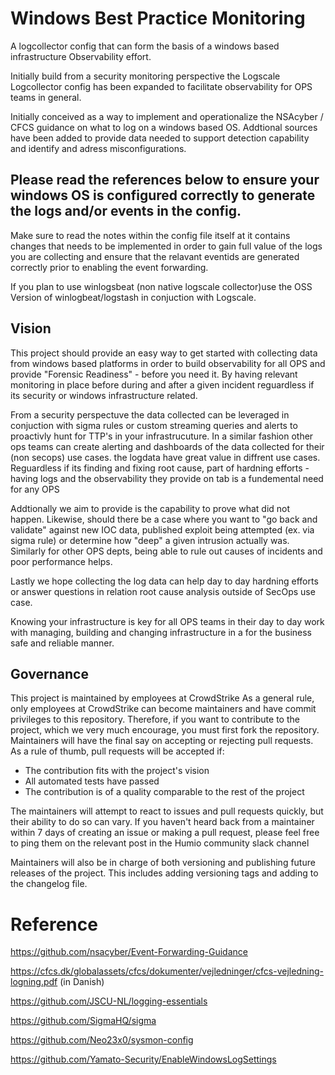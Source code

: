 # Windows Best Practice Monitoring
A logcollector config that can form the basis of a windows based infrastructure Observability effort.

Initially build from a security monitoring perspective the Logscale Logcollector config has been expanded to facilitate observability for OPS teams in general. 

Initially conceived as a way to implement and operationalize the NSAcyber / CFCS guidance on what to log on a windows based OS.
Addtional sources have been added to provide data needed to support detection capability and identify and adress misconfigurations.

## Please read the references below to ensure your windows OS is configured correctly to generate the logs and/or events in the config.

Make sure to read the notes within the config file itself at it contains changes that needs to be implemented in order to gain full value of the logs you are collecting and ensure that the relavant eventids are generated correctly prior to enabling the event forwarding. 

If you plan to use winlogsbeat (non native logscale collector)use the OSS Version of winlogbeat/logstash in conjuction with Logscale.

## Vision
This project should provide an easy way to get started with collecting data from windows based platforms in order to 
build observability for all OPS and provide "Forensic Readiness" - before you need it. By having relevant monitoring in place before during and after a given incident reguardless if its security or windows infrastructure related.

From a security perspectuve the data collected can be leveraged in conjuction with sigma rules or custom streaming queries and alerts to proactivly hunt for TTP's in your infrastrucuture. In a similar fashion other ops teams can create alerting and dashboards of the data collected for their (non secops) use cases. the logdata have great value in diffrent use cases. Reguardless if its finding and fixing root cause, part of hardning efforts - having logs and the observability they provide on tab is a fundemental need for any OPS

Addtionally we aim to provide is the capability to prove what did not happen. Likewise, should there be a case where you want to "go back and validate" against new IOC data, published exploit being attempted (ex. via sigma rule) or determine how "deep" a given intrusion actually was. Similarly for other OPS depts, being able to rule out causes of incidents and poor performance helps.

Lastly we hope collecting the log data can help day to day hardning efforts or answer questions in relation root cause analysis outside of SecOps use case. 

Knowing your infrastructure is  key for all OPS teams in their day to day work with managing, building and changing infrastructure in a for the business safe and reliable manner.

## Governance
This project is maintained by employees at CrowdStrike
As a general rule, only employees at CrowdStrike can become maintainers and have commit privileges to this repository.
Therefore, if you want to contribute to the project, which we very much encourage, you must first fork the repository.
Maintainers will have the final say on accepting or rejecting pull requests.
As a rule of thumb, pull requests will be accepted if:
 
   * The contribution fits with the project's vision
   * All automated tests have passed
   * The contribution is of a quality comparable to the rest of the project
 
The maintainers will attempt to react to issues and pull requests quickly, but their ability to do so can vary.
If you haven't heard back from a maintainer within 7 days of creating an issue or making a pull request, please feel free to ping them on the relevant post in the Humio community slack channel

Maintainers will also be in charge of both versioning and publishing future releases of the project. This includes adding versioning tags and adding to the changelog file.

# Reference
https://github.com/nsacyber/Event-Forwarding-Guidance

https://cfcs.dk/globalassets/cfcs/dokumenter/vejledninger/cfcs-vejledning-logning.pdf (in Danish)

https://github.com/JSCU-NL/logging-essentials

https://github.com/SigmaHQ/sigma

https://github.com/Neo23x0/sysmon-config

https://github.com/Yamato-Security/EnableWindowsLogSettings

